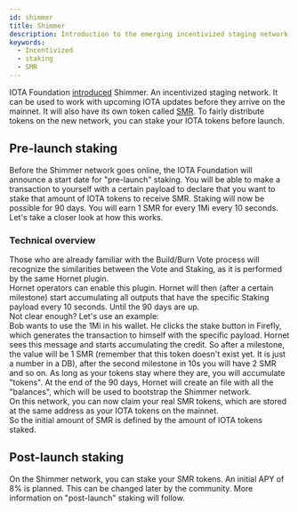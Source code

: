 ```yaml
---
id: shimmer
title: Shimmer
description: Introduction to the emerging incentivized staging network
keywords:
  - Incentivized
  - staking
  - SMR
---
```


IOTA Foundation [introduced](https://blog.iota.org/introducing-iota-staking/) Shimmer. An incentivized staging network.
It can be used to work with upcoming IOTA updates before they arrive on the mainnet. It will also have its own token called [SMR](https://shimmer.network/token).
To fairly distribute tokens on the new network, you can stake your IOTA tokens before launch.

## Pre-launch staking

Before the Shimmer network goes online, the IOTA Foundation will announce a start date for "pre-launch" staking.
You will be able to make a transaction to yourself with a certain payload to declare that you want to stake that amount of IOTA tokens to receive SMR. Staking will now be possible for 90 days. You will earn 1 SMR for every 1Mi every 10 seconds.
Let's take a closer look at how this works.

### Technical overview

Those who are already familiar with the Build/Burn Vote process will recognize the similarities between the Vote and Staking, as it is performed by the same Hornet plugin.  
Hornet operators can enable this plugin. Hornet will then (after a certain milestone) start accumulating all outputs that have the specific Staking payload every 10 seconds. Until the 90 days are up.  
Not clear enough? Let's use an example:  
Bob wants to use the 1Mi in his wallet. He clicks the stake button in Firefly, which generates the transaction to himself with the specific payload. Hornet sees this message and starts accumulating the credit. So after a milestone, the value will be 1 SMR (remember that this token doesn't exist yet. It is just a number in a DB), after the second milestone in 10s you will have 2 SMR and so on. As long as your tokens stay where they are, you will accumulate "tokens".
At the end of the 90 days, Hornet will create an file with all the "balances", which will be used to bootstrap the Shimmer network.  
On this network, you can now claim your real SMR tokens, which are stored at the same address as your IOTA tokens on the mainnet.  
So the initial amount of SMR is defined by the amount of IOTA tokens staked.

## Post-launch staking

On the Shimmer network, you can stake your SMR tokens. An initial APY of 8% is planned. This can be changed later by the community. More information on "post-launch" staking will follow.
